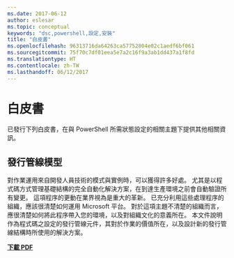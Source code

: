 ```yaml
---
ms.date: 2017-06-12
author: eslesar
ms.topic: conceptual
keywords: "dsc,powershell,設定,安裝"
title: "白皮書"
ms.openlocfilehash: 96313716da64263ca57752804e02c1aedf6bf061
ms.sourcegitcommit: 75f70c7df01eea5e7a2c16f9a3ab1dd437a1f8fd
ms.translationtype: HT
ms.contentlocale: zh-TW
ms.lasthandoff: 06/12/2017
---
```

<a id="whitepapers" class="xliff"></a>
# 白皮書

已發行下列白皮書，在與 PowerShell 所需狀態設定的相關主題下提供其他相關資訊。

<a id="the-release-pipeline-model" class="xliff"></a>
## 發行管線模型
對作業運用來自開發人員技術的模式與實例時，可以獲得許多好處。 尤其是以程式碼方式管理基礎結構的完全自動化解決方案，在到達生產環境之前會自動驗證所有變更。 這項程序的更動在業界視為是重大的革新。 已充分利用這些處理程序的組織，應該很清楚如何運用 Microsoft 平台。 對於這項主題不清楚的組織而言，應很清楚如何將此程序帶入您的環境，以及對組織文化的意義所在。 本文件說明作為程式碼之設定的發行管線元件，其對於作業的價值所在，以及設計新的發行管線結構時所使用的解決方案。 

**[下載 PDF](http://aka.ms/thereleasepipelinemodelpdf)**

